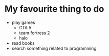 # My favourite thing to do
- play games
  - GTA 5
  - team fortress 2
  - halo
- read books
- search something related to programming
